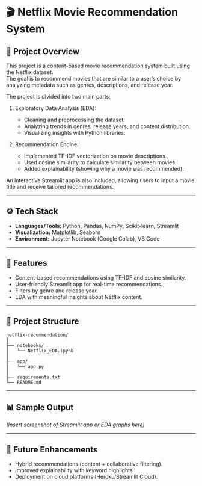 # 🎬 Netflix Movie Recommendation System  

## 📌 Project Overview  
This project is a content-based movie recommendation system built using the Netflix dataset.  
The goal is to recommend movies that are similar to a user’s choice by analyzing metadata such as genres, descriptions, and release year.  

The project is divided into two main parts:  
1. Exploratory Data Analysis (EDA):  
   - Cleaning and preprocessing the dataset.  
   - Analyzing trends in genres, release years, and content distribution.  
   - Visualizing insights with Python libraries.  

2. Recommendation Engine:  
   - Implemented TF-IDF vectorization on movie descriptions.  
   - Used cosine similarity to calculate similarity between movies.    
   - Added explainability (showing why a movie was recommended).  

An interactive Streamlit app is also included, allowing users to input a movie title and receive tailored recommendations.  

---

## ⚙️ Tech Stack  
- **Languages/Tools:** Python, Pandas, NumPy, Scikit-learn, Streamlit  
- **Visualization:** Matplotlib, Seaborn  
- **Environment:** Jupyter Notebook (Google Colab), VS Code  

---

## 🚀 Features  
- Content-based recommendations using TF-IDF and cosine similarity.  
- User-friendly Streamlit app for real-time recommendations.  
- Filters by genre and release year.  
- EDA with meaningful insights about Netflix content.  

---

## 📂 Project Structure  
```
netflix-recommendation/
│
├── notebooks/
│   └── Netflix_EDA.ipynb
│
├── app/
│   └── app.py
│
├── requirements.txt
└── README.md
```  

---

## 📊 Sample Output  
*(Insert screenshot of Streamlit app or EDA graphs here)*  

---

## 🔮 Future Enhancements  
- Hybrid recommendations (content + collaborative filtering).  
- Improved explainability with keyword highlights.  
- Deployment on cloud platforms (Heroku/Streamlit Cloud).  
